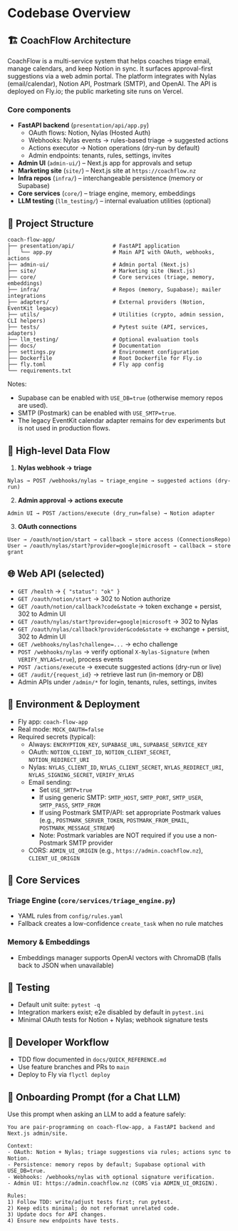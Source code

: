 # Codebase Overview

## 🏗️ CoachFlow Architecture

CoachFlow is a multi-service system that helps coaches triage email, manage calendars, and keep Notion in sync. It surfaces approval-first suggestions via a web admin portal. The platform integrates with Nylas (email/calendar), Notion API, Postmark (SMTP), and OpenAI. The API is deployed on Fly.io; the public marketing site runs on Vercel.

### Core components

- **FastAPI backend** (`presentation/api/app.py`)
  - OAuth flows: Notion, Nylas (Hosted Auth)
  - Webhooks: Nylas events → rules-based triage → suggested actions
  - Actions executor → Notion operations (dry-run by default)
  - Admin endpoints: tenants, rules, settings, invites
- **Admin UI** (`admin-ui/`) – Next.js app for approvals and setup
- **Marketing site** (`site/`) – Next.js site at `https://coachflow.nz`
- **Infra repos** (`infra/`) – interchangeable persistence (memory or Supabase)
- **Core services** (`core/`) – triage engine, memory, embeddings
- **LLM testing** (`llm_testing/`) – internal evaluation utilities (optional)

## 📁 Project Structure

```
coach-flow-app/
├── presentation/api/            # FastAPI application
│   └── app.py                   # Main API with OAuth, webhooks, actions
├── admin-ui/                    # Admin portal (Next.js)
├── site/                        # Marketing site (Next.js)
├── core/                        # Core services (triage, memory, embeddings)
├── infra/                       # Repos (memory, Supabase); mailer integrations
├── adapters/                    # External providers (Notion, EventKit legacy)
├── utils/                       # Utilities (crypto, admin session, CLI helpers)
├── tests/                       # Pytest suite (API, services, adapters)
├── llm_testing/                 # Optional evaluation tools
├── docs/                        # Documentation
├── settings.py                  # Environment configuration
├── Dockerfile                   # Root Dockerfile for Fly.io
├── fly.toml                     # Fly app config
└── requirements.txt
```

Notes:

- Supabase can be enabled with `USE_DB=true` (otherwise memory repos are used).
- SMTP (Postmark) can be enabled with `USE_SMTP=true`.
- The legacy EventKit calendar adapter remains for dev experiments but is not used in production flows.

## 🔄 High-level Data Flow

1. **Nylas webhook → triage**

```
Nylas → POST /webhooks/nylas → triage_engine → suggested actions (dry-run)
```

2. **Admin approval → actions execute**

```
Admin UI → POST /actions/execute (dry_run=false) → Notion adapter
```

3. **OAuth connections**

```
User → /oauth/notion/start → callback → store access (ConnectionsRepo)
User → /oauth/nylas/start?provider=google|microsoft → callback → store grant
```

## 🌐 Web API (selected)

- `GET /health` → `{ "status": "ok" }`
- `GET /oauth/notion/start` → 302 to Notion authorize
- `GET /oauth/notion/callback?code&state` → token exchange + persist, 302 to Admin UI
- `GET /oauth/nylas/start?provider=google|microsoft` → 302 to Nylas
- `GET /oauth/nylas/callback?provider&code&state` → exchange + persist, 302 to Admin UI
- `GET /webhooks/nylas?challenge=...` → echo challenge
- `POST /webhooks/nylas` → verify optional `X-Nylas-Signature` (when `VERIFY_NYLAS=true`), process events
- `POST /actions/execute` → execute suggested actions (dry-run or live)
- `GET /audit/{request_id}` → retrieve last run (in-memory or DB)
- Admin APIs under `/admin/*` for login, tenants, rules, settings, invites

## 🔐 Environment & Deployment

- Fly app: `coach-flow-app`
- Real mode: `MOCK_OAUTH=false`
- Required secrets (typical):
  - Always: `ENCRYPTION_KEY`, `SUPABASE_URL`, `SUPABASE_SERVICE_KEY`
  - OAuth: `NOTION_CLIENT_ID`, `NOTION_CLIENT_SECRET`, `NOTION_REDIRECT_URI`
  - Nylas: `NYLAS_CLIENT_ID`, `NYLAS_CLIENT_SECRET`, `NYLAS_REDIRECT_URI`, `NYLAS_SIGNING_SECRET`, `VERIFY_NYLAS`
  - Email sending:
    - Set `USE_SMTP=true`
    - If using generic SMTP: `SMTP_HOST`, `SMTP_PORT`, `SMTP_USER`, `SMTP_PASS`, `SMTP_FROM`
    - If using Postmark SMTP/API: set appropriate Postmark values (e.g., `POSTMARK_SERVER_TOKEN`, `POSTMARK_FROM_EMAIL`, `POSTMARK_MESSAGE_STREAM`)
    - Note: Postmark variables are NOT required if you use a non-Postmark SMTP provider
  - CORS: `ADMIN_UI_ORIGIN` (e.g., `https://admin.coachflow.nz`), `CLIENT_UI_ORIGIN`

## 🧠 Core Services

### Triage Engine (`core/services/triage_engine.py`)

- YAML rules from `config/rules.yaml`
- Fallback creates a low-confidence `create_task` when no rule matches

### Memory & Embeddings

- Embeddings manager supports OpenAI vectors with ChromaDB (falls back to JSON when unavailable)

## 🧪 Testing

- Default unit suite: `pytest -q`
- Integration markers exist; e2e disabled by default in `pytest.ini`
- Minimal OAuth tests for Notion + Nylas; webhook signature tests

## 🧰 Developer Workflow

- TDD flow documented in `docs/QUICK_REFERENCE.md`
- Use feature branches and PRs to `main`
- Deploy to Fly via `flyctl deploy`

## 📝 Onboarding Prompt (for a Chat LLM)

Use this prompt when asking an LLM to add a feature safely:

```
You are pair-programming on coach-flow-app, a FastAPI backend and Next.js admin/site.

Context:
- OAuth: Notion + Nylas; triage suggestions via rules; actions sync to Notion.
- Persistence: memory repos by default; Supabase optional with USE_DB=true.
- Webhooks: /webhooks/nylas with optional signature verification.
- Admin UI: https://admin.coachflow.nz (CORS via ADMIN_UI_ORIGIN).

Rules:
1) Follow TDD: write/adjust tests first; run pytest.
2) Keep edits minimal; do not reformat unrelated code.
3) Update docs for API changes.
4) Ensure new endpoints have tests.
```
